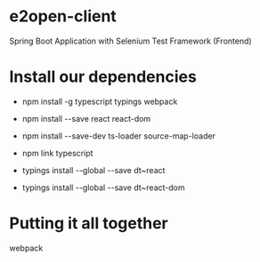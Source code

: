 # e2open-client
Spring Boot Application with Selenium Test Framework (Frontend)

# Install our dependencies
- npm install -g typescript typings webpack

- npm install --save react react-dom

- npm install --save-dev ts-loader source-map-loader

- npm link typescript

- typings install --global --save dt~react

- typings install --global --save dt~react-dom

# Putting it all together
webpack